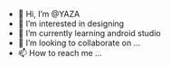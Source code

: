 - 👋 Hi, I’m @YAZA
- 👀 I’m interested in designing
- 🌱 I’m currently learning android studio
- 💞️ I’m looking to collaborate on ...
- 📫 How to reach me ...

<!---
statusyaza/statusyaza is a ✨ special ✨ repository because its `README.md` (this file) appears on your GitHub profile.
You can click the Preview link to take a look at your changes.
--->
